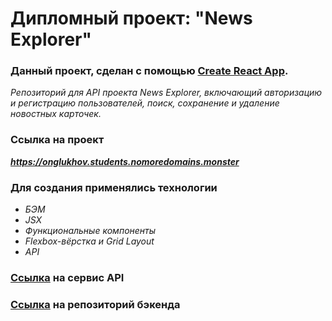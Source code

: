 # Дипломный проект: "News Explorer"

### Данный проект, сделан с помощью [Create React App](https://github.com/facebook/create-react-app).

*Репозиторий для API проекта News Explorer, включающий авторизацию и регистрацию пользователей, поиск, сохранение и удаление новостных карточек.*

### Ссылка на проект
***https://onglukhov.students.nomoredomains.monster***

### Для создания применялись технологии
+ *БЭМ*
+ *JSX*
+ *Функциональные компоненты*
+ *Flexbox-вёрстка и Grid Layout*
+ *API*

### [Ссылка](https://newsapi.org) на сервис API
### [Ссылка](https://github.com/Oleg-Glukhov1/news-explorer-api) на репозиторий бэкенда
